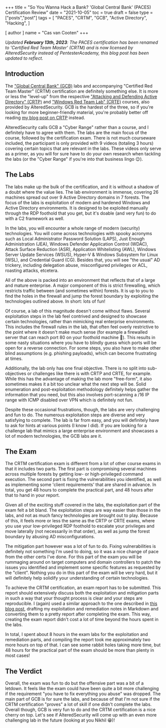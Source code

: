 +++
title = "So You Wanna Hack a Bank? 'Global Central Bank' (PACES) Certification Review"
date = "2021-10-05"
toc = true
draft = false
type = ["posts","post"]
tags = [
    "PACES",
    "CRTM",
    "GCB",
    "Active Directory",
    "Hacking",
]

[ author ]
  name = "Cas van Cooten"
+++

*Updated **February 13th, 2023**: The PACES certification has been renamed to 'Certified Red Team Master' (CRTM) and is now licensed by AlteredSecurity instead of PentesterAcademy, this blog post has been updated to reflect.*

## Introduction

The ["Global Central Bank" (GCB)](https://www.alteredsecurity.com/gcb) labs and accompanying "Certified Red Team Master" (CRTM) certification are definitely something else. It is more or less the "level-up" from the respective ["Attacking and Defending Active Directory" (CRTP)](https://www.alteredsecurity.com/adlab) and ["Windows Red Team Lab" (CRTE)](https://www.alteredsecurity.com/redteamlab) courses, also provided by AlteredSecurity. GCB is the hardest of the three, so if you're looking for more beginner-friendly material, you're probably better off reading [my blog post on CRTP](https://casvancooten.com/posts/2020/10/getting-the-crtp-certification-attacking-and-defending-active-directory-course-review/) instead.

AlteredSecurity calls GCB a "Cyber Range" rather than a course, and I definitely have to agree with them. The labs are the main focus of the course, followed by the certification exam. There is not much courseware included, the participant is only provided with 9 videos (totaling 3 hours) covering certain topics that are relevant in the labs. These videos only serve as a primer, as you will for sure have to do your own research when tackling the labs (or the "Cyber Range" if you're into that business lingo 😉).

## The Labs

The labs make up the bulk of the certification, and it is without a shadow of a doubt where the value lies. The lab environment is immense, covering 26 machines spread out over 9 Active Directory domains in 7 forests. The focus of the labs is exploitation of modern and hardened Windows and Active Directory environments. It is designed to be exploited manually through the RDP foothold that you get, but it's doable (and very fun) to do with a C2 framework as well.

In the labs, you will encounter a whole range of modern (security) technologies. You will come across technologies with spooky acronyms such as Local Administrator Password Solution (LAPS),  Just Enough Administration (JEA), Windows Defender Application Control (WDAC), Attack Surface Reduction (ASR), Application Whitelisting (AWL), Windows Server Update Services (WSUS), Hyper-V & Windows Subsystem for Linux (WSL), and Credential Guard (CG). Besides that, you will see "the usual" AD trickery, including delegation abuse, misconfigured privileges or ACL, roasting attacks, etcetera.

All of the above is packed into an environment that reflects that of a large and mature enterprise. A major component of this is strict firewalling, which restricts traffic between (and sometimes within) forests. It is up to you to find the holes in the firewall and jump the forest boundary by exploiting the technologies outlined above. In short: lots of fun!

Of course, a lab of this magnitude doesn't come without flaws. Several exploitation steps in the lab feel contrived and designed to showcase certain technologies, rather than mimicking real enterprise environments. This includes the firewall rules in the lab, that often feel overly restrictive to the point where it doesn't make much sense (for example a firewalled server that can reach port 80 on your foothold machine 🤔). This results in some nasty situations where you have to blindly guess which ports will be open for a reverse connection. For some steps, you also have to make other blind assumptions (e.g. phishing payloads), which can become frustrating at times.

Additionally, the lab only has one final objective. There is no split into sub-objectives or challenges like there is with CRTP and CRTE, for example. While this has the advantage of making the lab more "free-form", it also sometimes makes it a bit too unclear what the next step will be. Solid enumeration and post-exploitation methodology definitely helps gather the information that you need, but this also involves port-scanning a /16 IP range with ICMP disabled over VPN which is definitely not fun.

Despite these occasional frustrations, though, the labs are very challenging and fun to do. The numerous exploitation steps are diverse and very satisfying to complete. The lab is far from easy, and you will definitely have to ask for hints at various points (I know I did). If you are looking for a challenge lab that mimics a large enterprise environment and showcases a lot of modern technologies, the GCB labs are it.

## The Exam

The CRTM certification exam is different from a lot of other course exams in that it includes two parts. The first part is compromising several machines across multiple forests by getting low- or high-privileged command execution. The second part is fixing the vulnerabilities you identified, as well as implementing some 'client requirements' that are shared in advance. In total, you get 48 hours to complete the practical part, and 48 hours after that to hand in your report.

Given all of the exciting stuff covered in the labs, the exploitation part of the exam felt a bit bland. The exploitation steps are way easier than those in the labs, and not as much fancy technologies are brought out to play. Because of this, it feels more or less the same as the CRTP or CRTE exams, where you use your low-privileged RDP foothold to escalate your privileges and move laterally (not necessarily in that order), as well as jump the forest boundary by abusing AD misconfigurations. 

The mitigation part however was a lot of fun to do. Fixing vulnerabilities is definitely not something I'm used to doing, so it was a nice change of pace from the other certs I've done. For this part of the exam you will be rummaging around on target computers and domain controllers to patch the issues you identified and implement some specific features as requested by the "client". Nothing you do in this part of the exam will be very hard, but it will definitely help solidify your understanding of certain technologies.

To achieve the CRTM certification, an exam report has to be submitted. This report should extensively discuss both the exploitation and mitigation parts in such a way that your thought process is clear and your steps are reproducible. I (again) used a similar approach to the one described in [this blog post](https://casvancooten.com/posts/2020/05/generating-pretty-pwk-reports-with-pandoc-and-markdown-templates-inside/), drafting my exploitation and remediation notes in Markdown and converting them to a pretty report after completing the exam. This way, creating the exam report didn't cost a lot of time beyond the hours spent in the labs. 

In total, I spent about 8 hours in the exam labs for the exploitation and remediation parts, and compiling the report took me approximately two more hours on top of that. I can see some rabbit holes taking more time, but 48 hours for the practical part of the exam should be more than plenty in most cases!

## The Verdict

Overall, the exam was fun to do but the offensive part was a bit of a letdown. It feels like the exam could have been quite a bit more challenging if the requirement "you have to fix everything you abuse" was dropped. The main part of GCB is for sure the labs, and because of that I'm not sure if the CRTM certification "proves" a lot of skill if one didn't complete the labs. Overall though, GCB is very fun to do and the CRTM certification is a nice cherry on top. Let's see if AlteredSecurity will come up with an even more challenging lab in the future (looking at you Nikhil 😁)!